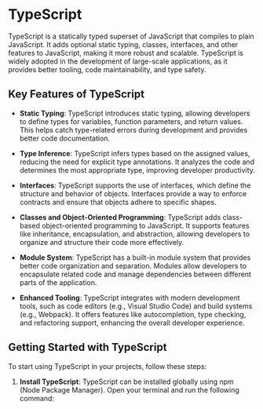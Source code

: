 # TypeScript

TypeScript is a statically typed superset of JavaScript that compiles to plain JavaScript. It adds optional static typing, classes, interfaces, and other features to JavaScript, making it more robust and scalable. TypeScript is widely adopted in the development of large-scale applications, as it provides better tooling, code maintainability, and type safety.

## Key Features of TypeScript

- **Static Typing**: TypeScript introduces static typing, allowing developers to define types for variables, function parameters, and return values. This helps catch type-related errors during development and provides better code documentation.

- **Type Inference**: TypeScript infers types based on the assigned values, reducing the need for explicit type annotations. It analyzes the code and determines the most appropriate type, improving developer productivity.

- **Interfaces**: TypeScript supports the use of interfaces, which define the structure and behavior of objects. Interfaces provide a way to enforce contracts and ensure that objects adhere to specific shapes.

- **Classes and Object-Oriented Programming**: TypeScript adds class-based object-oriented programming to JavaScript. It supports features like inheritance, encapsulation, and abstraction, allowing developers to organize and structure their code more effectively.

- **Module System**: TypeScript has a built-in module system that provides better code organization and separation. Modules allow developers to encapsulate related code and manage dependencies between different parts of the application.

- **Enhanced Tooling**: TypeScript integrates with modern development tools, such as code editors (e.g., Visual Studio Code) and build systems (e.g., Webpack). It offers features like autocompletion, type checking, and refactoring support, enhancing the overall developer experience.

## Getting Started with TypeScript

To start using TypeScript in your projects, follow these steps:

1. **Install TypeScript**: TypeScript can be installed globally using npm (Node Package Manager). Open your terminal and run the following command:

